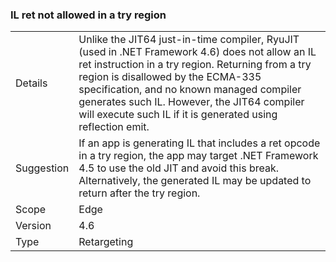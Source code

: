### IL ret not allowed in a try region

|   |   |
|---|---|
|Details|Unlike the JIT64 just-in-time compiler, RyuJIT (used in .NET Framework 4.6) does not allow an IL ret instruction in a try region. Returning from a try region is disallowed by the ECMA-335 specification, and no known managed compiler generates such IL. However, the JIT64 compiler will execute such IL if it is generated using reflection emit.|
|Suggestion|If an app is generating IL that includes a ret opcode in a try region, the app may target .NET Framework 4.5 to use the old JIT and avoid this break. Alternatively, the generated IL may be updated to return after the try region.|
|Scope|Edge|
|Version|4.6|
|Type|Retargeting|
